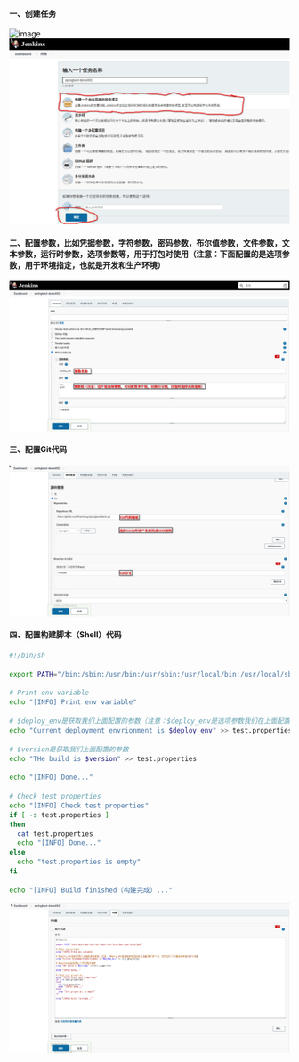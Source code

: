 #### 一、创建任务
![image](https://github.com/firechiang/kubernetes-study/blob/master/jenkins/image/build01.PNG)
![image](https://github.com/firechiang/kubernetes-study/blob/master/jenkins/image/freestyle-job-simple01.png)

#### 二、配置参数，比如凭据参数，字符参数，密码参数，布尔值参数，文件参数，文本参数，运行时参数，选项参数等，用于打包时使用（注意：下面配置的是选项参数，用于环境指定，也就是开发和生产环境）
![image](https://github.com/firechiang/kubernetes-study/blob/master/jenkins/image/freestyle-job-simple02.png)

#### 三、配置Git代码
![image](https://github.com/firechiang/kubernetes-study/blob/master/jenkins/image/freestyle-job-simple03.png)

#### 四、配置构建脚本（Shell）代码
```bash
#!/bin/sh

export PATH="/bin:/sbin:/usr/bin:/usr/sbin:/usr/local/bin:/usr/local/sbin"

# Print env variable
echo "[INFO] Print env variable"

# $deploy_env是获取我们上面配置的参数（注意：$deploy_env是选项参数我们在上面配置了多个值，在打包时可以选择具体使用那个值）
echo "Current deployment envrionment is $deploy_env" >> test.properties

# $version是获取我们上面配置的参数
echo "THe build is $version" >> test.properties

echo "[INFO] Done..."

# Check test properties
echo "[INFO] Check test properties"
if [ -s test.properties ]
then
  cat test.properties
  echo "[INFO] Done..."
else
  echo "test.properties is empty"
fi

echo "[INFO] Build finished（构建完成）..."
```

![image](https://github.com/firechiang/kubernetes-study/blob/master/jenkins/image/freestyle-job-simple04.png)